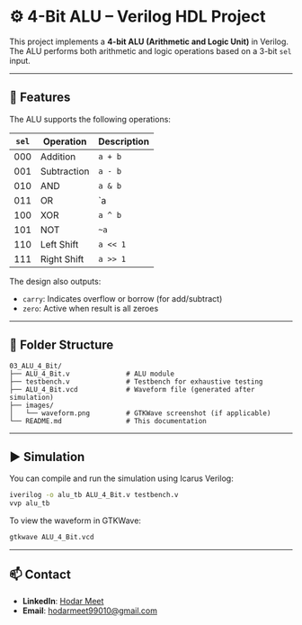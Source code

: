 
# ⚙️ 4-Bit ALU – Verilog HDL Project

This project implements a **4-bit ALU (Arithmetic and Logic Unit)** in Verilog. The ALU performs both arithmetic and logic operations based on a 3-bit `sel` input.

---

## 🔧 Features

The ALU supports the following operations:

| `sel` | Operation         | Description               |
|-------|-------------------|---------------------------|
| 000   | Addition           | `a + b`                   |
| 001   | Subtraction        | `a - b`                   |
| 010   | AND                | `a & b`                   |
| 011   | OR                 | `a | b`                   |
| 100   | XOR                | `a ^ b`                   |
| 101   | NOT                | `~a`                      |
| 110   | Left Shift         | `a << 1`                  |
| 111   | Right Shift        | `a >> 1`                  |

The design also outputs:
- `carry`: Indicates overflow or borrow (for add/subtract)
- `zero`: Active when result is all zeroes

---

## 📁 Folder Structure

```
03_ALU_4_Bit/
├── ALU_4_Bit.v              # ALU module
├── testbench.v              # Testbench for exhaustive testing
├── ALU_4_Bit.vcd            # Waveform file (generated after simulation)
├── images/
│   └── waveform.png         # GTKWave screenshot (if applicable)
└── README.md                # This documentation
```

---

## ▶️ Simulation

You can compile and run the simulation using Icarus Verilog:

```bash
iverilog -o alu_tb ALU_4_Bit.v testbench.v
vvp alu_tb
```

To view the waveform in GTKWave:

```bash
gtkwave ALU_4_Bit.vcd
```

---

## 📫 Contact

- **LinkedIn**: [Hodar Meet](https://www.linkedin.com/in/hodar-meet-2200b1284)
- **Email**: hodarmeet99010@gmail.com


